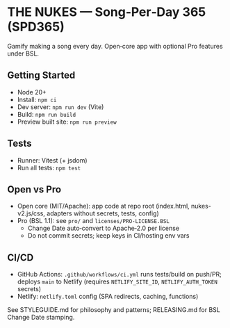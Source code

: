 # THE NUKES — Song‑Per‑Day 365 (SPD365)

Gamify making a song every day. Open‑core app with optional Pro features under BSL.

## Getting Started
- Node 20+
- Install: `npm ci`
- Dev server: `npm run dev` (Vite)
- Build: `npm run build`
- Preview built site: `npm run preview`

## Tests
- Runner: Vitest (+ jsdom)
- Run all tests: `npm test`

## Open vs Pro
- Open core (MIT/Apache): app code at repo root (index.html, nukes-v2.js/css, adapters without secrets, tests, config)
- Pro (BSL 1.1): see `pro/` and `licenses/PRO-LICENSE.BSL`
  - Change Date auto‑convert to Apache‑2.0 per license
  - Do not commit secrets; keep keys in CI/hosting env vars

## CI/CD
- GitHub Actions: `.github/workflows/ci.yml` runs tests/build on push/PR; deploys `main` to Netlify (requires `NETLIFY_SITE_ID`, `NETLIFY_AUTH_TOKEN` secrets)
- Netlify: `netlify.toml` config (SPA redirects, caching, functions)

See STYLEGUIDE.md for philosophy and patterns; RELEASING.md for BSL Change Date stamping.
